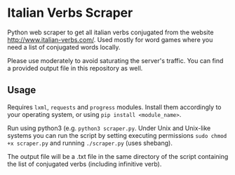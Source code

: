 # Italian Verbs Scraper
Python web scraper to get all italian verbs conjugated from the website http://www.italian-verbs.com/.
Used mostly for word games where you need a list of conjugated words locally.

Please use moderately to avoid saturating the server's traffic. You can find a provided output file in this repository as well.

## Usage
Requires `lxml`, `requests` and `progress` modules. Install them accordingly to your operating system, or using `pip install <module_name>`.

Run using python3 (e.g. `python3 scraper.py`. Under Unix and Unix-like systems you can run the script by setting executing permissions `sudo chmod +x scraper.py` and running `./scraper.py` (uses shebang).

The output file will be a .txt file in the same directory of the script containing the list of conjugated verbs (including infinitive verb).
